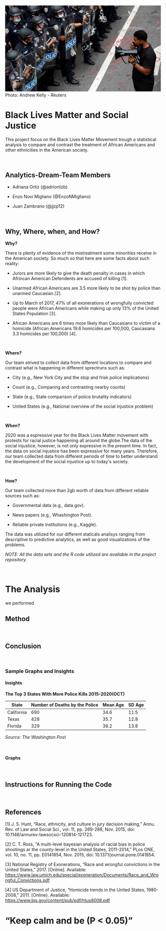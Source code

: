 ![BLM PHOTO](https://raw.githubusercontent.com/EnzoNMigliano/Analytics-Dream-Team/main/Images/Black%20Lives%20Matter.jpg) <br />
Photo: Andrew Kelly - Reuters


# Black Lives Matter and Social Justice
This project focus on the Black Lives Matter Movement trough a statistical analysis to compare and contrast the treatment of African Americans and other ethnicities in the American society.

<br />

## Analytics-Dream-Team Members

 - Adriana Ortiz (@adriortizb)
 
 - Enzo Novi Migliano (@EnzoNMigliano)
 
 - Juan Zambrano (@jjzp12)

<br />

## Why, Where, when, and How?
**Why?**

There is plenty of evidence of the mistreatment some minorities receive in the American society. So much so that here are some facts about such reality:

 - Jurors are more likely to give the death penalty in cases in which Afrincan American Defendents are accused of killing [1].
 
 - Unarmed African Americans are 3.5 more likely to be shot by police than unarmed Caucasian [2].
 
 - Up to March of 2017, 47% of all exonerations of wrongfully convicted people were African Americans while making up only 13% of the United States Population [3].
 
 - African Americans are 6 times more likely than Caucasians to victim of a homicide (African Americans 19.6 homicides per 100,000, Caucasians 3.3 homicides per 100,000) [4].
 <br />
 
**Where?**

Our team strived to collect data from different locations to compare and contrast what is happening in different sprectruns such as: 

 - City (e.g., New York City and the stop and frisk police implications)
 
 - Count (e.g., Comparing and contrasting nearby counts)  
 
 - State (e.g., State comparison of police brutality indicators)
 
 - United States (e.g., National overview of the social injustice problem)
 <br />
 
**When?**

2020 was a espressive year for the Black Lives Matter movement with protests for racial justice happening all around the globe.The data of the social injustice, however, is not only expressive in the present time. In fact, the data on social injustice has been expressive for many years. Therefore, our team collected data from different periods of time to better understand the development of the social injustice up to today's society.

<br />

**How?**

Our team collected more than 2gb worth of data from different reliable sources such as:
 
 - Governmental data (e.g., data.gov).
 
 - News papers (e.g., Whashington Post).
 
 - Reliable private institutions (e.g., Kaggle).
 
 The data was utilized for our different staticals analisys ranging from descriptive to predictive analytics, as well as good visualizations of the problems.  


  *NOTE: All the data sets and the R code utilized are available in the project repository.*
  
  <br />

# The Analysis

we performed 
<br />


## Method

<br />


## Conclusion


<br />


### Sample Graphs and Insights <br />

#### Insights

**The Top 3 States With More Police Kills 2015-2020(OCT)**

State | Number of Deaths by the Police | Mean Age | SD Age
----- | -------------------------------|----------|-------
California | 690 | 34.6 | 11.5
Texas | 428 | 35.7 | 12.8
Florida | 329 | 38.2 | 13.8

*Source: The Washington Post*

<br />


#### Graphs


<br />

## Instructions for Running the Code

<br />

## References

[1]	J. S. Hunt,  “Race, ethnicity, and culture in jury decision making,” Annu. Rev. of Law and Social Sci., vol. 11, pp. 269-288, Nov. 2015, doi: 10.1146/annurev-lawsocsci-120814-121723.

[2]	C. T. Ross, “A multi-level bayesian analysis of racial bias in police shootings ar the county-level in the United States, 2011-2014,” PLos ONE, vol. 10,  no. 11, pp. E0141854, Nov. 2015, doi: 10.1371/journal.pone.0141854.

[3]	National Registry of Exonerations, “Race and wrongful convictions in the United States,” 2017.  [Online]. Available: https://www.law.umich.edu/special/exoneration/Documents/Race_and_Wrongful_Convictions.pdf

[4]	US Department of Justice, “Homicide trends in the United States, 1980-2008,” 2011. [Online}. Available: https://www.bjs.gov/content/pub/pdf/htus8008.pdf



# “Keep calm and be (P < 0.05)”
